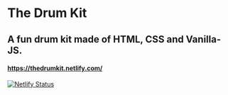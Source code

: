 # The Drum Kit

## A fun drum kit made of HTML, CSS and Vanilla-JS.

#### https://thedrumkit.netlify.com/<br>
[![Netlify Status](https://api.netlify.com/api/v1/badges/c61e411b-9557-4048-b134-ab3af1e52137/deploy-status)](https://app.netlify.com/sites/thedrumkit/deploys)
